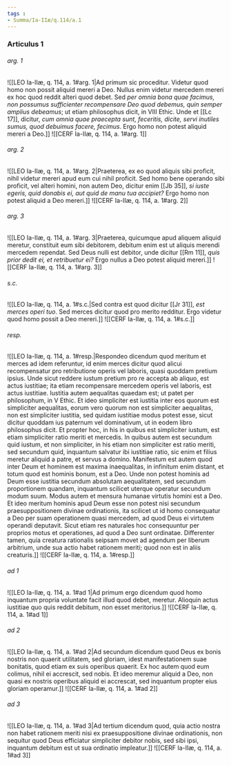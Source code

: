 ```yaml
---
tags : 
- Summa/Ia-IIæ/q.114/a.1
---
```


### Articulus 1

###### arg. 1
![[LEO Ia-IIæ, q. 114, a. 1#arg. 1|Ad primum sic proceditur. Videtur quod homo non possit aliquid mereri a Deo. Nullus enim videtur mercedem mereri ex hoc quod reddit alteri quod debet. Sed *per omnia bona quae facimus, non possumus sufficienter recompensare Deo quod debemus, quin semper amplius debeamus*; ut etiam philosophus dicit, in VIII Ethic. Unde et [[Lc 17]], dicitur, *cum omnia quae praecepta sunt, feceritis, dicite, servi inutiles sumus, quod debuimus facere, fecimus*. Ergo homo non potest aliquid mereri a Deo.]]
![[CERF Ia-IIæ, q. 114, a. 1#arg. 1]]

###### arg. 2
![[LEO Ia-IIæ, q. 114, a. 1#arg. 2|Praeterea, ex eo quod aliquis sibi proficit, nihil videtur mereri apud eum cui nihil proficit. Sed homo bene operando sibi proficit, vel alteri homini, non autem Deo, dicitur enim [[Jb 35]], *si iuste egeris, quid donabis ei, aut quid de manu tua accipiet?* Ergo homo non potest aliquid a Deo mereri.]]
![[CERF Ia-IIæ, q. 114, a. 1#arg. 2]]

###### arg. 3
![[LEO Ia-IIæ, q. 114, a. 1#arg. 3|Praeterea, quicumque apud aliquem aliquid meretur, constituit eum sibi debitorem, debitum enim est ut aliquis merendi mercedem rependat. Sed Deus nulli est debitor, unde dicitur [[Rm 11]], *quis prior dedit ei, et retribuetur ei?* Ergo nullus a Deo potest aliquid mereri.]]
![[CERF Ia-IIæ, q. 114, a. 1#arg. 3]]

###### s.c.
![[LEO Ia-IIæ, q. 114, a. 1#s.c.|Sed contra est quod dicitur [[Jr 31]], *est merces operi tuo*. Sed merces dicitur quod pro merito redditur. Ergo videtur quod homo possit a Deo mereri.]]
![[CERF Ia-IIæ, q. 114, a. 1#s.c.]]

###### resp.
![[LEO Ia-IIæ, q. 114, a. 1#resp.|Respondeo dicendum quod meritum et merces ad idem referuntur, id enim merces dicitur quod alicui recompensatur pro retributione operis vel laboris, quasi quoddam pretium ipsius. Unde sicut reddere iustum pretium pro re accepta ab aliquo, est actus iustitiae; ita etiam recompensare mercedem operis vel laboris, est actus iustitiae. Iustitia autem aequalitas quaedam est; ut patet per philosophum, in V Ethic. Et ideo simpliciter est iustitia inter eos quorum est simpliciter aequalitas, eorum vero quorum non est simpliciter aequalitas, non est simpliciter iustitia, sed quidam iustitiae modus potest esse, sicut dicitur quoddam ius paternum vel dominativum, ut in eodem libro philosophus dicit. Et propter hoc, in his in quibus est simpliciter iustum, est etiam simpliciter ratio meriti et mercedis. In quibus autem est secundum quid iustum, et non simpliciter, in his etiam non simpliciter est ratio meriti, sed secundum quid, inquantum salvatur ibi iustitiae ratio, sic enim et filius meretur aliquid a patre, et servus a domino. Manifestum est autem quod inter Deum et hominem est maxima inaequalitas, in infinitum enim distant, et totum quod est hominis bonum, est a Deo. Unde non potest hominis ad Deum esse iustitia secundum absolutam aequalitatem, sed secundum proportionem quandam, inquantum scilicet uterque operatur secundum modum suum. Modus autem et mensura humanae virtutis homini est a Deo. Et ideo meritum hominis apud Deum esse non potest nisi secundum praesuppositionem divinae ordinationis, ita scilicet ut id homo consequatur a Deo per suam operationem quasi mercedem, ad quod Deus ei virtutem operandi deputavit. Sicut etiam res naturales hoc consequuntur per proprios motus et operationes, ad quod a Deo sunt ordinatae. Differenter tamen, quia creatura rationalis seipsam movet ad agendum per liberum arbitrium, unde sua actio habet rationem meriti; quod non est in aliis creaturis.]]
![[CERF Ia-IIæ, q. 114, a. 1#resp.]]

###### ad 1
![[LEO Ia-IIæ, q. 114, a. 1#ad 1|Ad primum ergo dicendum quod homo inquantum propria voluntate facit illud quod debet, meretur. Alioquin actus iustitiae quo quis reddit debitum, non esset meritorius.]]
![[CERF Ia-IIæ, q. 114, a. 1#ad 1]]

###### ad 2
![[LEO Ia-IIæ, q. 114, a. 1#ad 2|Ad secundum dicendum quod Deus ex bonis nostris non quaerit utilitatem, sed gloriam, idest manifestationem suae bonitatis, quod etiam ex suis operibus quaerit. Ex hoc autem quod eum colimus, nihil ei accrescit, sed nobis. Et ideo meremur aliquid a Deo, non quasi ex nostris operibus aliquid ei accrescat, sed inquantum propter eius gloriam operamur.]]
![[CERF Ia-IIæ, q. 114, a. 1#ad 2]]

###### ad 3
![[LEO Ia-IIæ, q. 114, a. 1#ad 3|Ad tertium dicendum quod, quia actio nostra non habet rationem meriti nisi ex praesuppositione divinae ordinationis, non sequitur quod Deus efficiatur simpliciter debitor nobis, sed sibi ipsi, inquantum debitum est ut sua ordinatio impleatur.]]
![[CERF Ia-IIæ, q. 114, a. 1#ad 3]]

